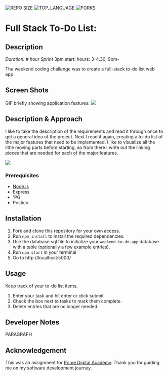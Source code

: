![REPO SIZE](https://img.shields.io/github/repo-size/blakesmithmn/weekend-sql-to-do-list?style=flat-square)
![TOP_LANGUAGE](https://img.shields.io/github/languages/top/blakesmithmn/weekend-sql-to-do-list?style=flat-square)
![FORKS](https://img.shields.io/github/forks/blakesmithmn/weekend-sql-to-do-list?style=social)


# Full Stack To-Do List:

## Description

_Duration: # hour Sprint_
3pm start:
hours: 3-4.30, 9pm-

The weekend coding challenge was to create a full-stack to-do list web app.

## Screen Shots

GIF briefly showing application features:
![](demo.gif)


## Description & Approach


I like to take the description of the requirements and read it through once to get a general idea of the project. Next I read it again, creating a to-do list of the major features that need to be implemented. I like to visualize all the little moving parts before starting, so from there I write out the linking pieces that are needed for each of the major features. 

![](concept.png)



### Prerequisites
- [Node.js](https://nodejs.org/en/)
- Express 
- 'PG'
- Postico

## Installation
1. Fork and clone this repository for your own access.
2. Run `npm install` to install the required dependencies.
3. Use the database.sql file to initialize your `weekend-to-do-app` database with a table (optionally a few example entries).
4. Run `npm start` in your terminal
5. Go to http://localhost:5000/ 

## Usage
Keep track of your to-do list items.
 1. Enter your task and hit enter or click submit
 2. Check the box next to tasks to mark them complete.
 3. Delete entries that are no longer needed.

## Developer Notes

PARAGRAPH

## Acknowledgement
This was an assignment for [Prime Digital Academy](www.primeacademy.io). Thank you for guiding me on my software development journey.